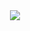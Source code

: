 <div align="center">
  <img src="https://user-images.githubusercontent.com/48868859/176332684-567a5199-9aef-4d59-917c-3b66cc0dd0c4.png"/>
</div>

